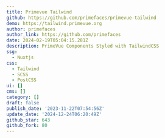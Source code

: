 ```yaml
---
title: Primevue Tailwind
github: https://github.com/primefaces/primevue-tailwind
demo: https://tailwind.primevue.org
author: primefaces
author_link: https://github.com/primefaces
date: 2024-02-19T05:04:15.281Z
description: PrimeVue Components Styled with TailwindCSS
ssg:
  - Nuxtjs
css:
  - Tailwind
  - SCSS
  - PostCSS
ui: []
cms: []
category: []
draft: false
publish_date: '2023-11-22T07:54:56Z'
update_date: '2024-12-24T06:20:49Z'
github_star: 643
github_fork: 80
---
```

